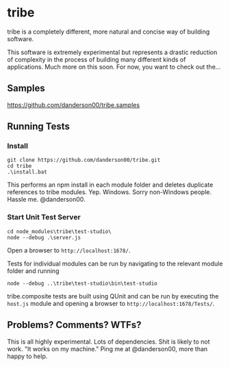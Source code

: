 # tribe

tribe is a completely different, more natural and concise way of building software.

This software is extremely experimental but represents a drastic reduction of complexity in the
process of building many different kinds of applications. Much more on this soon. For now, you want to check out the...

## Samples

https://github.com/danderson00/tribe.samples

## Running Tests

### Install

    git clone https://github.com/danderson00/tribe.git
    cd tribe
    .\install.bat

This performs an npm install in each module folder and deletes duplicate references
to tribe modules. Yep. Windows. Sorry non-Windows people. Hassle me. @danderson00.

### Start Unit Test Server

    cd node_modules\tribe\test-studio\
    node --debug .\server.js

Open a browser to `http://localhost:1678/`.

Tests for individual modules can be run by navigating to the relevant module folder and running

    node --debug ..\tribe\test-studio\bin\test-studio

tribe.composite tests are built using QUnit and can be run by executing the
`host.js` module and opening a browser to `http://localhost:1678/Tests/`.

Problems? Comments? WTFs?
-------------------------

This is all highly experimental. Lots of dependencies. Shit is likely to not work.
"It works on my machine." Ping me at @danderson00, more than happy to help.
